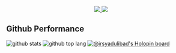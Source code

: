 <p align="center">
  <a href="https://www.linkedin.com/in/irsyadulibad/">
    <img src="https://img.shields.io/badge/-irsyadulibad-blue?style=for-the-badge&logo=Linkedin&logoColor=00AEFF&labelColor=black&color=black">
  </a>
  <a href="mailto:ahmadirsyadulibad7@gmail.com">
    <img src="https://img.shields.io/badge/ahmadirsyadulibad7@gmail.com-0078D4?style=for-the-badge&logo=Gmail&logoColor=00AEFF&labelColor=black&color=black">
  </a>
</p>

## Github Performance
![github stats](https://github-readme-stats-eight-theta.vercel.app/api?username=irsyadulibad&show_icons=true&theme=tokyonight&include_all_commits=true&count_private=true&hide_border=true)
![github top lang](https://github-readme-stats-eight-theta.vercel.app/api/top-langs/?username=irsyadulibad&layout=compact&theme=tokyonight&langs_count=8&hide_border=true)
[![@irsyadulibad's Holopin board](https://holopin.io/api/user/board?user=irsyadulibad)](https://holopin.io/@irsyadulibad)

